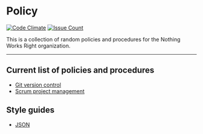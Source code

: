 # Policy  

[![Code Climate](https://codeclimate.com/github/nothingworksright/policy/badges/gpa.svg)](https://codeclimate.com/github/nothingworksright/policy) [![Issue Count](https://codeclimate.com/github/nothingworksright/policy/badges/issue_count.svg)](https://codeclimate.com/github/nothingworksright/policy)  

This is a collection of random policies and procedures for the Nothing Works Right organization.  

---  

## Current list of policies and procedures  

- [Git version control](git.md)
- [Scrum project management](scrum.md)  

## Style guides  

- [JSON](json.md)  
